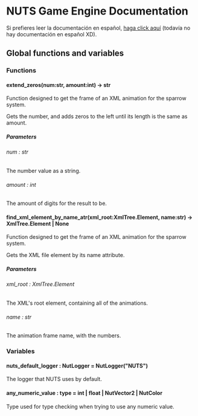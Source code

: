 # NUTS Game Engine Documentation

Si prefieres leer la documentación en español, [haga click aquí](https://www.google.com/search?q=nigger&rlz=1CAGSIC_enES866&oq=nigger&gs_lcrp=EgZjaHJvbWUyBggAEEUYOTIMCAEQLhgKGLEDGIAEMgwIAhAuGAoYsQMYgAQyDwgDEC4YChivARjHARiABDIJCAQQABgKGIAEMgkIBRAAGAoYgAQyDAgGEC4YChixAxiABDIMCAcQLhgKGLEDGIAEMhIICBAAGAoYgwEYsQMYgAQYigXSAQgxNDA3ajBqN6gCCLACAQ&sourceid=chrome&ie=UTF-8&safe=active&ssui=on) (todavía no hay documentación en español XD).

## Global functions and variables

### Functions

#### extend_zeros(num:str, amount:int) -> str

Function designed to get the frame of an XML animation for the sparrow system.

Gets the number, and adds zeros to the left until its length is the same as amount.

##### Parameters

###### num : str

The number value as a string.

###### amount : int

The amount of digits for the result to be.

#### find_xml_element_by_name_atr(xml_root:XmlTree.Element, name:str) -> XmlTree.Element | None

Function designed to get the frame of an XML animation for the sparrow system.

Gets the XML file element by its name attribute.

##### Parameters

###### xml_root : XmlTree.Element

The XML's root element, containing all of the animations.

###### name : str

The animation frame name, with the numbers.

### Variables

#### nuts_default_logger : NutLogger = NutLogger("NUTS")

The logger that NUTS uses by default.

#### any_numeric_value : type = int | float | NutVector2 | NutColor

Type used for type checking when trying to use any numeric value.
